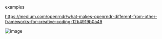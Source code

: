 examples

https://medium.com/openrndr/what-makes-openrndr-different-from-other-frameworks-for-creative-coding-12b4919b0a49

![image](https://github.com/jaegonlee/jaegonlee.github.io/assets/907115/5d6db707-d7fb-4292-8d9a-09e0ba382b2d)
